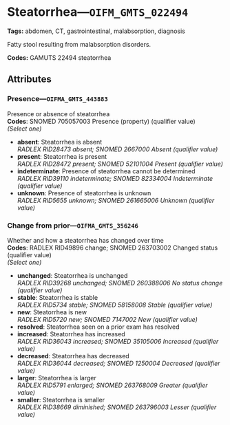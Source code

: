 # Steatorrhea—`OIFM_GMTS_022494`

**Tags:** abdomen, CT, gastrointestinal, malabsorption, diagnosis

Fatty stool resulting from malabsorption disorders.

**Codes:** GAMUTS 22494 steatorrhea

## Attributes

### Presence—`OIFMA_GMTS_443883`

Presence or absence of steatorrhea  
**Codes**: SNOMED 705057003 Presence (property) (qualifier value)  
*(Select one)*

- **absent**: Steatorrhea is absent  
_RADLEX RID28473 absent; SNOMED 2667000 Absent (qualifier value)_
- **present**: Steatorrhea is present  
_RADLEX RID28472 present; SNOMED 52101004 Present (qualifier value)_
- **indeterminate**: Presence of steatorrhea cannot be determined  
_RADLEX RID39110 indeterminate; SNOMED 82334004 Indeterminate (qualifier value)_
- **unknown**: Presence of steatorrhea is unknown  
_RADLEX RID5655 unknown; SNOMED 261665006 Unknown (qualifier value)_

### Change from prior—`OIFMA_GMTS_356246`

Whether and how a steatorrhea has changed over time  
**Codes**: RADLEX RID49896 change; SNOMED 263703002 Changed status (qualifier value)  
*(Select one)*

- **unchanged**: Steatorrhea is unchanged  
_RADLEX RID39268 unchanged; SNOMED 260388006 No status change (qualifier value)_
- **stable**: Steatorrhea is stable  
_RADLEX RID5734 stable; SNOMED 58158008 Stable (qualifier value)_
- **new**: Steatorrhea is new  
_RADLEX RID5720 new; SNOMED 7147002 New (qualifier value)_
- **resolved**: Steatorrhea seen on a prior exam has resolved  
- **increased**: Steatorrhea has increased  
_RADLEX RID36043 increased; SNOMED 35105006 Increased (qualifier value)_
- **decreased**: Steatorrhea has decreased  
_RADLEX RID36044 decreased; SNOMED 1250004 Decreased (qualifier value)_
- **larger**: Steatorrhea is larger  
_RADLEX RID5791 enlarged; SNOMED 263768009 Greater (qualifier value)_
- **smaller**: Steatorrhea is smaller  
_RADLEX RID38669 diminished; SNOMED 263796003 Lesser (qualifier value)_